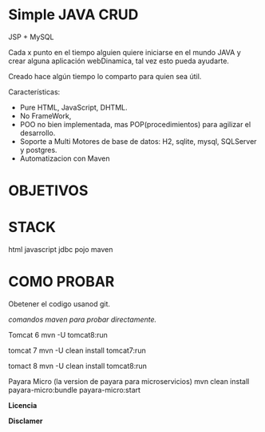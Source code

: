# Simple JAVA CRUD 
JSP + MySQL

Cada x punto en el tiempo alguien quiere iniciarse en el mundo JAVA y crear alguna aplicación webDinamica, tal vez esto pueda ayudarte.

Creado hace algún tiempo lo comparto para quien sea útil.

Características:
- Pure HTML, JavaScript, DHTML.
- No FrameWork,
- POO no bien implementada, mas POP(procedimientos) para agilizar el desarrollo.
- Soporte a Multi Motores de base de datos: H2, sqlite, mysql, SQLServer y postgres.
- Automatizacion con Maven

# OBJETIVOS



# STACK

html
javascript
jdbc
pojo
maven


# COMO PROBAR

Obetener el codigo usanod git. 

*comandos maven para probar directamente.*

 Tomcat 6
  mvn -U tomcat8:run

 tomcat 7
  mvn -U clean install tomcat7:run

tomact 8
  mvn -U clean install tomcat8:run

Payara Micro (la version de payara para microservicios)
  mvn clean install payara-micro:bundle payara-micro:start



**Licencia**


**Disclamer**
